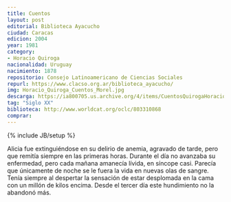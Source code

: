 ```yaml
---
title: Cuentos
layout: post
editorial: Biblioteca Ayacucho
ciudad: Caracas
edicion: 2004
year: 1981
category:
- Horacio Quiroga
nacionalidad: Uruguay
nacimiento: 1878
repositorio: Consejo Latinoamericano de Ciencias Sociales
repurl: https://www.clacso.org.ar/biblioteca_ayacucho/
img: Horacio_Quiroga_Cuentos_Morel.jpg
descarga: https://ia800705.us.archive.org/4/items/CuentosQuirogaHoracio/Cuentos%20-%20Quiroga%2C%20Horacio.pdf
tag: "Siglo XX"
biblioteca: http://www.worldcat.org/oclc/803310868
comprar:
---
```

{% include JB/setup %}

Alicia fue extinguiéndose en su delirio de anemia, agravado de tarde, pero que remitía siempre en las primeras horas. Durante el día no avanzaba su enfermedad, pero cada mañana amanecía lívida, en síncope casi. Parecía que únicamente de noche se le fuera la vida en nuevas olas de sangre. Tenía siempre al despertar la sensación de estar desplomada en la cama con un millón de kilos encima. Desde el tercer día este hundimiento no la abandonó más.
